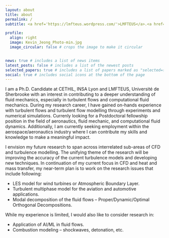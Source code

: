 ```yaml
---
layout: about
title: about
permalink: /
subtitle: <a href='https://lmfteus.wordpress.com/'>LMFTEUS</a>.<a href='https://cethil.insa-lyon.fr/en/'>CETHIL</a>.

profile:
  align: right
  image: Kevin_Jeong_Photo-min.jpg
  image_circular: false # crops the image to make it circular


news: true # includes a list of news items
latest_posts: false # includes a list of the newest posts
selected_papers: true # includes a list of papers marked as "selected={true}"
social: true # includes social icons at the bottom of the page
---
```


I am a Ph.D. Candidate at CETHIL, INSA Lyon and LMFTEUS, Université de Sherbrooke with an interest in contributing to a deeper understanding of fluid mechanics, especially in turbulent flows and computational fluid mechanics. During my research career, I have gained on-hands experience with turbulent flows and turbulent flow modelling through experiments and numerical simulations. Currenly looking for a Postdoctoral fellowship position in the field of aeronautics, fluid mechanic, and computational fluid dynamics. Additionally, I am currently seeking employment within the aerospace/aeronautics industry where I can contribute my skills and knowledge to make a meaningful impact.

I envision my future research to span across interrelated sub-areas of CFD and turbulence modelling. The unifying theme of the research will be improving the accuracy of the current turbulence models and developing new techniques. 
In continuation of my current focus in CFD and heat and mass transfer, my near-term plan is to work on the research issues that include following:
-	LES model for wind turbines or Atmospheric Boundary Layer.
-	Turbulent multiphase model for the aviation and automotive applications.
-	Modal decomposition of the fluid flows – Proper/Dynamic/Optimal Orthogonal Decompositions.

While my experience is limited, I would also like to consider research in:
-	Application of AI/ML in fluid flows. 
-	Combustion modeling – shockwaves, detonation, etc. 
